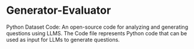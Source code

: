 # Generator-Evaluator
Python Dataset Code:
An open-source code for analyzing and generating questions using LLMS. The Code file represents Python code that can be used as input for LLMs to generate questions.


